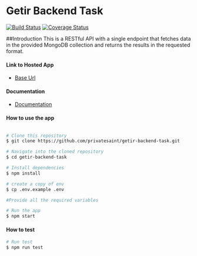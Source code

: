 # Getir Backend Task

[![Build Status](https://travis-ci.com/privatesaint/getir-backend-task.svg?branch=master)](https://travis-ci.com/privatesaint/getir-backend-task)
[![Coverage Status](https://coveralls.io/repos/github/privatesaint/getir-backend-task/badge.svg?branch=master)](https://coveralls.io/github/privatesaint/getir-backend-task?branch=master)

##Introduction
This is a RESTful API with a single endpoint that fetches data in the provided MongoDB collection and returns the results in the requested format.

#### Link to Hosted App

- [Base Url](https://getir-backend-task.herokuapp.com/)

#### Documentation

- [Documentation](https://documenter.getpostman.com/view/10287122/TVzXBFAb)

#### How to use the app

```bash

# Clone this repository
$ git clone https://github.com/privatesaint/getir-backend-task.git

# Navigate into the cloned repository
$ cd getir-backend-task

# Install dependencies
$ npm install

# create a copy of env
$ cp .env.example .env

#Provide all the required variables

# Run the app
$ npm start
```

#### How to test

```bash
# Run test
$ npm run test
```
